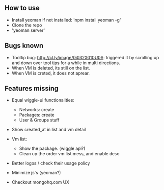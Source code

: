 How to use
----------

- Install yeoman if not installed: 'npm install yeoman -g'
- Clone the repo
- 'yeoman server'

Bugs known
-------------

- Tooltip bug:  http://cl.ly/image/0i032X010U0S: triggered it by scrolling up and down over tool tips for a while in multi directions.
- When VM is deleted, its still on the list.
- When VM is creted, it does not aprear.

Features missing
-------------

- Equal wiggle-ui functionalities:
    - Networks: create
    - Packages: create
    - User & Groups stuff
- Show created_at in list and vm detail
- Vm list:
	- Show the package. (wiggle api?)
	- Clean up the order vm list mess, and enable desc
- Better logos / check their usage policy
- Minimize js's (yeoman?)

- Checkout mongohq.com UX